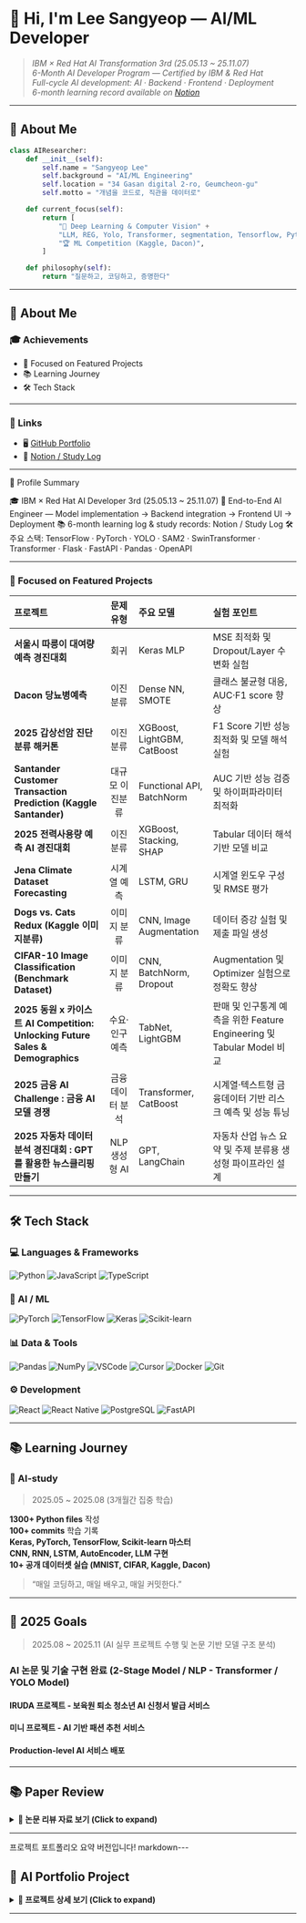 # 👋 Hi, I'm Lee Sangyeop — AI/ML Developer  

> _IBM × Red Hat AI Transformation 3rd (25.05.13 ~ 25.11.07)_  
> _6-Month AI Developer Program — Certified by IBM & Red Hat_  
> _Full-cycle AI development: AI · Backend · Frontend · Deployment_  
> _6-month learning record available on [Notion](https://www.notion.so/23f635cbe75f802c8513f82bceb2b092)_

---

## 👋 About Me

```python
class AIResearcher:
    def __init__(self):
        self.name = "Sangyeop Lee"
        self.background = "AI/ML Engineering"
        self.location = "34 Gasan digital 2-ro, Geumcheon-gu"
        self.motto = "개념을 코드로, 직관을 데이터로"

    def current_focus(self):
        return [
            "🧠 Deep Learning & Computer Vision" + 
            "LLM, REG, Yolo, Transformer, segmentation, Tensorflow, Python, ML, Pandas",
            "🏆 ML Competition (Kaggle, Dacon)",
        ]

    def philosophy(self):
        return "질문하고, 코딩하고, 증명한다"
```

--- 

## 🧭 About Me 

### 🎓 Achievements 
- 💼 Focused on Featured Projects 
- 📚 Learning Journey 
- 🛠️ Tech Stack 

--- 

### 🔗 Links 

- 🖥️ [GitHub Portfolio](https://github.com/salagadoola123/salagadoola) 
- 📔 [Notion / Study Log](https://www.notion.so/0-23f635cbe75f8012baebd56c88f37113) 

--- 

🧭 Profile Summary 

🎓 IBM × Red Hat AI Developer 3rd (25.05.13 ~ 25.11.07) 
💼 End-to-End AI Engineer — Model implementation → Backend integration → Frontend UI → Deployment 
📚 6-month learning log & study records: Notion / Study Log 
🛠️ 주요 스택: TensorFlow · PyTorch · YOLO · SAM2 · SwinTransformer · Transformer · Flask · FastAPI · Pandas · OpenAPI 

--- 

### 💼 Focused on Featured Projects 
| 프로젝트                                                             |   문제 유형  | 주요 모델                     | 실험 포인트                               |
| :--------------------------------------------------------------- | :------: | :------------------------ | :----------------------------------- |
| **서울시 따릉이 대여량 예측 경진대회**        |    회귀    | Keras MLP                 | MSE 최적화 및 Dropout/Layer 수 변화 실험      |
| **Dacon 당뇨병예측**                   |   이진분류   | Dense NN, SMOTE           | 클래스 불균형 대응, AUC·F1 score 향상           | 
| **2025 갑상선암 진단 분류 해커톤**                   |   이진분류   | XGBoost, LightGBM, CatBoost           | F1 Score 기반 성능 최적화 및 모델 해석 실험           | 
| **Santander Customer Transaction Prediction (Kaggle Santander)** | 대규모 이진분류 | Functional API, BatchNorm | AUC 기반 성능 검증 및 하이퍼파라미터 최적화           |
| **2025 전력사용량 예측 AI 경진대회**                     |   이진분류   | XGBoost, Stacking, SHAP   | Tabular 데이터 해석 기반 모델 비교              |
| **Jena Climate Dataset Forecasting**                             |  시계열 예측  | LSTM, GRU                 | 시계열 윈도우 구성 및 RMSE 평가                 |
| **Dogs vs. Cats Redux (Kaggle 이미지분류)**                           |  이미지 분류  | CNN, Image Augmentation   | 데이터 증강 실험 및 제출 파일 생성                 |
| **CIFAR-10 Image Classification (Benchmark Dataset)**            |  이미지 분류  | CNN, BatchNorm, Dropout   | Augmentation 및 Optimizer 실험으로 정확도 향상 |
| **2025 동원 x 카이스트 AI Competition: Unlocking Future Sales & Demographics** |  수요·인구 예측  | TabNet, LightGBM          | 판매 및 인구통계 예측을 위한 Feature Engineering 및 Tabular Model 비교 |
| **2025 금융 AI Challenge : 금융 AI 모델 경쟁**                                   |  금융 데이터 분석 | Transformer, CatBoost     | 시계열·텍스트형 금융데이터 기반 리스크 예측 및 성능 튜닝                        |
| **2025 자동차 데이터 분석 경진대회 : GPT를 활용한 뉴스클리핑 만들기**                            | NLP 생성형 AI | GPT, LangChain            | 자동차 산업 뉴스 요약 및 주제 분류용 생성형 파이프라인 설계                      |



--- 

## 🛠️ Tech Stack

### 💻 Languages & Frameworks
![Python](https://img.shields.io/badge/PYTHON-3776AB?style=flat&logo=python&logoColor=white)
![JavaScript](https://img.shields.io/badge/JAVASCRIPT-F7DF1E?style=flat&logo=javascript&logoColor=black)
![TypeScript](https://img.shields.io/badge/TYPESCRIPT-3178C6?style=flat&logo=typescript&logoColor=white)

### 🧠 AI / ML
![PyTorch](https://img.shields.io/badge/PYTORCH-EE4C2C?style=flat&logo=pytorch&logoColor=white)
![TensorFlow](https://img.shields.io/badge/TENSORFLOW-FF6F00?style=flat&logo=tensorflow&logoColor=white)
![Keras](https://img.shields.io/badge/KERAS-D00000?style=flat&logo=keras&logoColor=white)
![Scikit-learn](https://img.shields.io/badge/SCIKIT--LEARN-F7931E?style=flat&logo=scikitlearn&logoColor=white)

### 📊 Data & Tools
![Pandas](https://img.shields.io/badge/PANDAS-150458?style=flat&logo=pandas&logoColor=white)
![NumPy](https://img.shields.io/badge/NUMPY-013243?style=flat&logo=numpy&logoColor=white)
![VSCode](https://img.shields.io/badge/VSCODE-007ACC?style=flat&logo=visualstudiocode&logoColor=white)
![Cursor](https://img.shields.io/badge/CURSOR-000000?style=flat&logo=cursor&logoColor=white)
![Docker](https://img.shields.io/badge/DOCKER-2496ED?style=flat&logo=docker&logoColor=white)
![Git](https://img.shields.io/badge/GIT-F05032?style=flat&logo=git&logoColor=white)

### ⚙️ Development
![React](https://img.shields.io/badge/REACT-61DAFB?style=flat&logo=react&logoColor=black)
![React Native](https://img.shields.io/badge/REACT%20NATIVE-61DAFB?style=flat&logo=react&logoColor=black)
![PostgreSQL](https://img.shields.io/badge/POSTGRESQL-4169E1?style=flat&logo=postgresql&logoColor=white)
![FastAPI](https://img.shields.io/badge/FASTAPI-009688?style=flat&logo=fastapi&logoColor=white)

---

## 📚 Learning Journey

### 🧩 AI-study  
> 2025.05 ~ 2025.08 (3개월간 집중 학습)

 **1300+ Python files** 작성  
 **100+ commits** 학습 기록  
 **Keras, PyTorch, TensorFlow, Scikit-learn 마스터**  
 **CNN, RNN, LSTM, AutoEncoder, LLM 구현**  
 **10+ 공개 데이터셋 실습 (MNIST, CIFAR, Kaggle, Dacon)**  

> “매일 코딩하고, 매일 배우고, 매일 커밋한다.”


--- 

## 📄 2025 Goals 
> 2025.08 ~ 2025.11 (AI 실무 프로젝트 수행 및 논문 기반 모델 구조 분석)
 
 ### AI 논문 및 기술 구현 완료 (2-Stage Model / NLP - Transformer / YOLO Model) 
  #### IRUDA 프로젝트 - 보육원 퇴소 청소년 AI 신청서 발급 서비스
 ####  미니 프로젝트 - AI 기반 패션 추천 서비스
  #### Production-level AI 서비스 배포

---

## 📚 Paper Review

<details>
<summary><b>📄 논문 리뷰 자료 보기 (Click to expand)</b></summary>

<br/>

### 🎯 Object Detection

#### [2-Stage Detector 논문 리뷰 (R-CNN 계열)](./papers/이상엽_2-stage_paper_review.pdf)
- **주요 내용**
  - R-CNN → Fast R-CNN → Faster R-CNN → Mask R-CNN 진화 과정
  - Selective Search, RPN(Region Proposal Network) 분석
  - RoI Pooling vs RoI Align 비교 및 구현
- **구현**: Mask R-CNN 코드 구현 포함
- **키워드**: Two-Stage Detection, Feature Pyramid Network, ResNet-FPN

<br/>

#### [Transformer 논문 리뷰 (Attention Is All You Need)](./papers/이상엽_NLP_Transformer_paper_review.pdf)
- **주요 내용**
  - RNN/LSTM의 한계와 Transformer의 등장 배경
  - Self-Attention & Multi-Head Attention 메커니즘 상세 분석
  - Positional Encoding의 수학적 원리 (sin/cos)
- **학습 포인트**: 
  - Query, Key, Value의 개념적 이해
  - Residual Connection & Layer Normalization
- **키워드**: Attention Mechanism, Parallel Processing, NLP Revolution

<br/>

#### [YOLO 시리즈 발전과정 (YOLOv1~v11)](./papers/이상엽_YOLO_paper_review.pdf)
- **주요 내용**
  - 1-Stage Detector의 진화 과정 상세 분석
  - YOLOv1의 혁신적 아이디어부터 YOLOv11의 최신 기술까지
  - Anchor-Free, Bounding-Free 방식의 패러다임 전환
- **분량**: 75페이지
- **키워드**: Real-time Detection, CSPDarknet, C2f, Decoupled Head

<br/>
---

**📌 논문 리뷰 작성 기간**: 2025.09 ~ 2025.10  
**📌 발표 및 토론**: 팀 STC (이상엽, 배정윤, 이상진, 김준희)  
**📌 목표**: 논문의 핵심 개념을 코드로 구현하여 실무 적용 능력 배양

</details>

---
프로젝트 포트폴리오 요약 버전입니다!
markdown---

## 🚀 AI Portfolio Project

<details>
<summary><b>💼 프로젝트 상세 보기 (Click to expand)</b></summary>

<br/>

### 🏠 이루다 (iruda) - 자립청소년 AI 컨설팅 Agent

**📄 [프로젝트 발표자료](./papers/이상엽_Agent_Project_iruda.pdf)** | **기간**: 2025.09 ~ 2025.10 | **팀**: STC

**프로젝트 개요**
- 보육원 퇴소 청소년(1만+ 대상)을 위한 AI 기반 자립 지원 서비스
- 복잡한 지원 제도를 통합하고 맞춤형 자립 로드맵 제공

**핵심 기능**
- 🤖 AI 기반 개인화 로드맵 (경제·주거·심리 영역)
- 📋 정책·제도 자동 매칭 (56+ 정책 데이터)
- 💬 GPT-4 기반 대화형 컨설팅
- 📊 진행 상황 추적 및 피드백

**기술 스택**
- Backend: FastAPI, Python
- Frontend: React, TypeScript
- AI/ML: GPT-4, RAG, FAISS Vector DB
- Database: PostgreSQL
- Infra: Docker, AWS

**주요 성과**
- RAG 기반 정확도 향상 (RAGAS 평가)
- 멀티턴 대화 시스템 구현
- 24/7 AI 컨설팅 제공

---

### 👔 K-Fashion Demon Hunters - AI 패션 추천 서비스

**📄 [프로젝트 발표자료](./papers/이상엽_mini_Project_K_Fashion_Demon_Hunters.pdf)** | **기간**: 2025.09 ~ 2025.10 | **팀**: STC

**프로젝트 개요**
- 이미지·텍스트 기반 통합 패션 플랫폼
- Vision AI + LLM으로 개인 맞춤형 스타일링 추천

**핵심 기능**
- 🎯 AI 이미지 분석 (Google Vision API + YOLO-fashion)
- 🤖 대화형 스타일링 (GPT-4 기반)
- 💰 실시간 최저가 비교 (무신사·네이버·인스타 크롤링)
- 👗 가상 피팅 (OOTDiffusion)
- 🔍 의미론적 검색 (CLIP Embedding + FAISS)

**기술 스택**
- Backend: FastAPI, Python
- Frontend: React, TypeScript
- AI/ML: Google Vision API, YOLO-fashion, GPT-4, CLIP, OOTDiffusion
- Data: BeautifulSoup, Selenium, Scrapy
- Database: PostgreSQL, FAISS
- Infra: Docker, AWS

**차별화 포인트**
- Vision + LLM 하이브리드 분석
- 멀티소스 실시간 가격 비교
- 대화형 양방향 큐레이션

---

**🎯 핵심 역량**
```
✅ End-to-End AI 서비스 개발 (기획 → 개발 → 배포)
✅ RAG 시스템 설계 및 평가 (RAGAS Framework)
✅ 멀티모달 AI 통합 (Vision + LLM)
✅ Docker 컨테이너화 및 AWS 배포
✅ 사회적 가치 실현 AI 서비스
```

</details>

---
